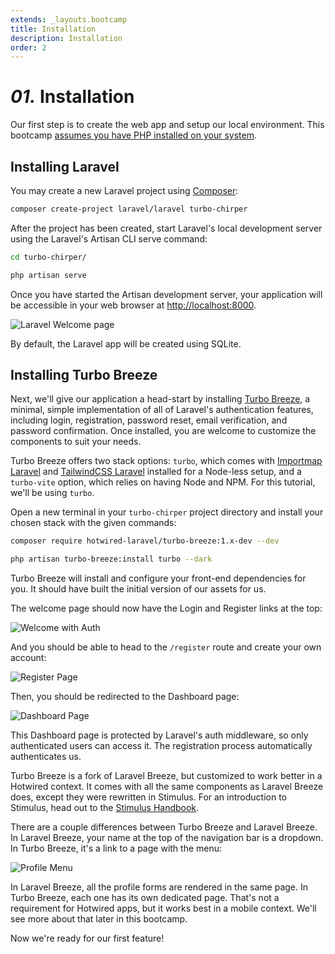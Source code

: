 ```yaml
---
extends: _layouts.bootcamp
title: Installation
description: Installation
order: 2
---
```


# *01.* Installation

Our first step is to create the web app and setup our local environment. This bootcamp [assumes you have PHP installed on your system](https://php.new/).

## Installing Laravel

You may create a new Laravel project using [Composer](https://getcomposer.org/):

```bash
composer create-project laravel/laravel turbo-chirper
```

After the project has been created, start Laravel's local development server using the Laravel's Artisan CLI serve command:

```bash
cd turbo-chirper/

php artisan serve
```

Once you have started the Artisan development server, your application will be accessible in your web browser at [http://localhost:8000](http://localhost:8000).

![Laravel Welcome page](/assets/images/bootcamp/laravel-welcome.png?v=3)

By default, the Laravel app will be created using SQLite.

## Installing Turbo Breeze

Next, we'll give our application a head-start by installing [Turbo Breeze](https://github.com/hotwired-laravel/turbo-breeze), a minimal, simple implementation of all of Laravel's authentication features, including login, registration, password reset, email verification, and password confirmation. Once installed, you are welcome to customize the components to suit your needs.

Turbo Breeze offers two stack options: `turbo`, which comes with [Importmap Laravel](https://github.com/tonysm/importmap-laravel) and [TailwindCSS Laravel](https://github.com/tonysm/tailwindcss-laravel) installed for a Node-less setup, and a `turbo-vite` option, which relies on having Node and NPM. For this tutorial, we'll be using `turbo`.

Open a new terminal in your `turbo-chirper` project directory and install your chosen stack with the given commands:

```bash
composer require hotwired-laravel/turbo-breeze:1.x-dev --dev

php artisan turbo-breeze:install turbo --dark
```

Turbo Breeze will install and configure your front-end dependencies for you. It should have built the initial version of our assets for us.

The welcome page should now have the Login and Register links at the top:

![Welcome with Auth](/assets/images/bootcamp/install-welcome-auth.png?v=3)

And you should be able to head to the `/register` route and create your own account:

![Register Page](/assets/images/bootcamp/install-register.png?v=3)

Then, you should be redirected to the Dashboard page:

![Dashboard Page](/assets/images/bootcamp/install-dashboard.png?v=3)

This Dashboard page is protected by Laravel's auth middleware, so only authenticated users can access it. The registration process automatically authenticates us.

Turbo Breeze is a fork of Laravel Breeze, but customized to work better in a Hotwired context. It comes with all the same components as Laravel Breeze does, except they were rewritten in Stimulus. For an introduction to Stimulus, head out to the [Stimulus Handbook](https://stimulus.hotwired.dev/handbook/introduction).

There are a couple differences between Turbo Breeze and Laravel Breeze. In Laravel Breeze, your name at the top of the navigation bar is a dropdown. In Turbo Breeze, it's a link to a page with the menu:

![Profile Menu](/assets/images/bootcamp/profile-menu.png?v=3)

In Laravel Breeze, all the profile forms are rendered in the same page. In Turbo Breeze, each one has its own dedicated page. That's not a requirement for Hotwired apps, but it works best in a mobile context. We'll see more about that later in this bootcamp.

Now we're ready for our first feature!
